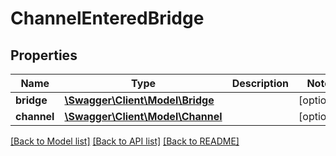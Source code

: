 # ChannelEnteredBridge

## Properties
Name | Type | Description | Notes
------------ | ------------- | ------------- | -------------
**bridge** | [**\Swagger\Client\Model\Bridge**](Bridge.md) |  | [optional] 
**channel** | [**\Swagger\Client\Model\Channel**](Channel.md) |  | [optional] 

[[Back to Model list]](../README.md#documentation-for-models) [[Back to API list]](../README.md#documentation-for-api-endpoints) [[Back to README]](../README.md)


